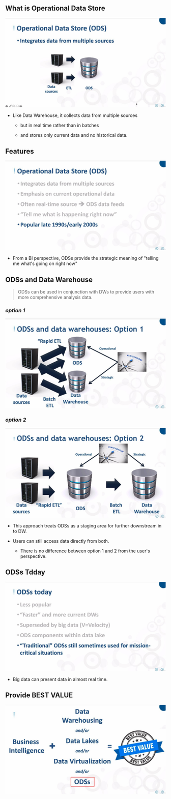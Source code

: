 ## **What is Operational Data Store**

![Alt ods](pic/03.jpg)

- Like Data Warehouse, it collects data from multiple sources

  - but in real time rather than in batches

  - and stores only current data and no historical data.

## **Features**

![Alt feature](pic/04.jpg)

- From a BI perspective, ODSs provide the strategic meaning of "telling me what's going on right now"

## **ODSs and Data Warehouse**

> ODSs can be used in conjunction with DWs to provide users with more comprehensive analysis data.

### _option 1_

![Alt ods + dw 1](pic/05.jpg)

### _option 2_

![Alt ods + dw 2](pic/06.jpg)

- This approach treats ODSs as a staging area for further downstream in to DW.

- Users can still access data directly from both.

  - There is no difference between option 1 and 2 from the user's perspective.

## **ODSs Tdday**

![Alt ods today](pic/07.jpg)

- Big data can present data in almost real time.

## **Provide BEST VALUE**

![Alt best value](pic/08.jpg)
